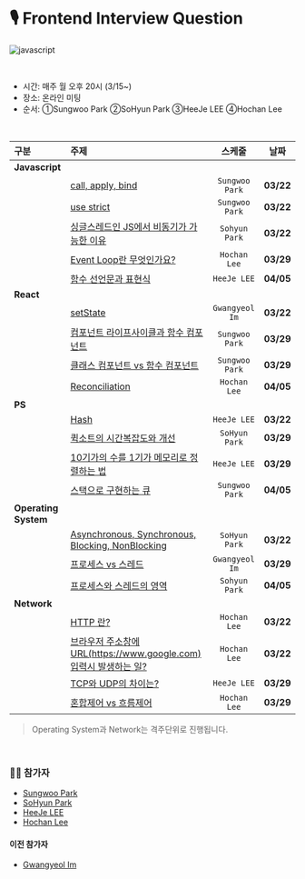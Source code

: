 # 🎙 Frontend Interview Question
![javascript](https://img.shields.io/badge/Javascript-Interview-blue?logo=javascript)

<br>

- 시간: 매주 월 오후 20시 (3/15~)
- 장소: 온라인 미팅
- 순서: ①Sungwoo Park ②SoHyun Park ③HeeJe LEE ④Hochan Lee

<br>

| 구분 | 주제 | 스케줄 | 날짜 |
|:---|:---|:---:|:---:|
| __Javascript__ | | | |
| | [call, apply, bind](https://github.com/fe-interview-study/interview-question/issues/7) | `Sungwoo Park` | __03/22__ |
| | [use strict](https://github.com/fe-interview-study/interview-question/issues/18) | `Sungwoo Park` | __03/22__ |
| | [싱글스레드인 JS에서 비동기가 가능한 이유](https://github.com/fe-interview-study/interview-question/issues/7) | `Sohyun Park` | __03/22__ |
| | [Event Loop란 무엇인가요?](https://github.com/fe-interview-study/interview-question/issues/10) | `Hochan Lee` | __03/29__ |
| | [함수 선언문과 표현식](https://github.com/fe-interview-study/interview-question/issues/17) | `HeeJe LEE` | __04/05__ |
| __React__ | | | |
| | [setState](https://github.com/fe-interview-study/interview-question/issues/5) | `Gwangyeol Im` | __03/22__ |
| | [컴포넌트 라이프사이클과 함수 컴포넌트](https://github.com/fe-interview-study/interview-question/issues/13) | `Sungwoo Park` | __03/29__ |
| | [클래스 컴포넌트 vs 함수 컴포넌트](https://github.com/fe-interview-study/interview-question/issues/15) | `Sungwoo Park` | __03/29__ |
| | [Reconciliation](https://github.com/fe-interview-study/interview-question/issues/21) | `Hochan Lee` | __04/05__ |
| __PS__ | | | |
| | [Hash](https://github.com/fe-interview-study/interview-question/issues/1) | `HeeJe LEE` | __03/22__ |
| | [퀵소트의 시간복잡도와 개선](https://github.com/fe-interview-study/interview-question/issues/12) | `SoHyun Park` | __03/29__ |
| | [10기가의 수를 1기가 메모리로 정렬하는 법](https://github.com/fe-interview-study/interview-question/issues/16) | `HeeJe LEE` | __03/29__ |
| | [스택으로 구현하는 큐](https://github.com/fe-interview-study/interview-question/issues/19) | `Sungwoo Park` | __04/05__ |
| __Operating System__ | | | |
| | [Asynchronous, Synchronous, Blocking, NonBlocking](https://github.com/fe-interview-study/interview-question/issues/6) | `SoHyun Park` | __03/22__ |
| | [프로세스 vs 스레드](https://github.com/fe-interview-study/interview-question/issues/11) | `Gwangyeol Im` | __03/29__ |
| | [프로세스와 스레드의 영역](https://github.com/fe-interview-study/interview-question/issues/20) | `Sohyun Park` | __04/05__ |
| __Network__ | | | |
| | [HTTP 란?](https://github.com/fe-interview-study/interview-question/issues/4) | `Hochan Lee` | __03/22__ |
| | [브라우저 주소창에 URL(https://www.google.com) 입력시 발생하는 일?](https://github.com/fe-interview-study/interview-question/issues/3) | `Hochan Lee` | __03/22__ |
| | [TCP와 UDP의 차이는?](https://github.com/fe-interview-study/interview-question/issues/9) | `HeeJe LEE` | __03/29__ |
| | [혼합제어 vs 흐름제어](https://github.com/fe-interview-study/interview-question/issues/14) | `Hochan Lee` | __03/29__ |

> Operating System과 Network는 격주단위로 진행됩니다.

<br>


### 👨‍💻 참가자
- [Sungwoo Park](https://github.com/cos18)
- [SoHyun Park](https://github.com/pje1740)
- [HeeJe LEE](https://github.com/holim0)
- [Hochan Lee](https://github.com/hochan222)

#### 이전 참가자
- [Gwangyeol Im](https://github.com/GwangYeol-Im)
